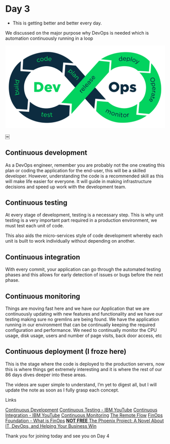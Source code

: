 # Day 3

* This is getting better and better every day.

We discussed on the major purpose why DevOps is needed which is automation continuously running in a loop

![Devops in loop](./images/loop.PNG)

￼

## Continuous development

As a DevOps engineer, remember you are probably not the one creating this plan or coding the application for the end-user, this will be a skilled developer. However, understanding the code is a recommended skill as this will make life easier for everyone. It will guide in making infrastructure decisions and speed up work with the development team.

## Continuous testing

At every stage of development, testing is a necessary step. This is why unit testing is a very important part required in a production environment, we must test each unit of code.

This also aids the micro-services style of code development whereby each unit is built to work individually without depending on another.

## Continuous integration

With every commit, your application can go through the automated testing phases and this allows for early detection of issues or bugs before the next phase.

## Continuous monitoring

Things are moving fast here and we have our Application that we are continuously updating with new features and functionality and we have our testing making sure no gremlins are being found. We have the application running in our environment that can be continually keeping the required configuration and performance. We need to continually monitor the CPU usage, disk usage, users and number of page visits, back door access, etc

## Continuous deployment (I froze here)

This is the stage where the code is deployed to the production servers, now this is where things get extremely interesting and it is where the rest of our 86 days dives deeper into these areas.

The videos are super simple to understand, I’m yet to digest all, but I will update the note as soon as I fully grasp each concept.

Links

[Continuous Development](https://www.youtube.com/watch?v=UnjwVYAN7Ns)
[Continuous Testing - IBM YouTube](https://www.youtube.com/watch?v=RYQbmjLgubM)
[Continuous Integration - IBM YouTube](https://www.youtube.com/watch?v=1er2cjUq1UI)
[Continuous Monitoring](https://www.youtube.com/watch?v=Zu53QQuYqJ0)
[The Remote Flow](https://www.notion.so/The-Remote-Flow-d90982e77a144f4f990c135f115f41c6)
[FinOps Foundation - What is FinOps](https://www.finops.org/introduction/what-is-finops/)
[**NOT FREE** The Phoenix Project: A Novel About IT, DevOps, and Helping Your Business Win](https://www.amazon.co.uk/Phoenix-Project-DevOps-Helping-Business-ebook/dp/B00AZRBLHO)

Thank you for joining today and see you on Day 4
